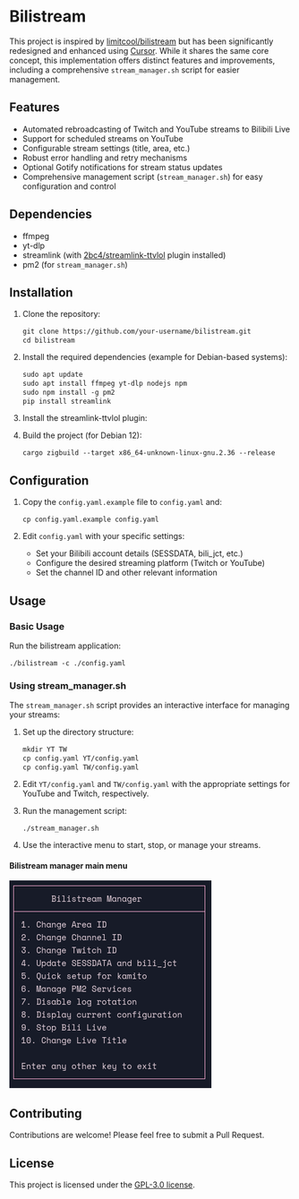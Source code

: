 # Bilistream

This project is inspired by [limitcool/bilistream](https://github.com/limitcool/bilistream) but has been significantly redesigned and enhanced using [Cursor](https://www.cursor.com/). While it shares the same core concept, this implementation offers distinct features and improvements, including a comprehensive `stream_manager.sh` script for easier management.

## Features

- Automated rebroadcasting of Twitch and YouTube streams to Bilibili Live
- Support for scheduled streams on YouTube
- Configurable stream settings (title, area, etc.)
- Robust error handling and retry mechanisms
- Optional Gotify notifications for stream status updates
- Comprehensive management script (`stream_manager.sh`) for easy configuration and control

## Dependencies

- ffmpeg
- yt-dlp
- streamlink (with [2bc4/streamlink-ttvlol](https://github.com/2bc4/streamlink-ttvlol) plugin installed)
- pm2 (for `stream_manager.sh`)

## Installation

1. Clone the repository:
   ```
   git clone https://github.com/your-username/bilistream.git
   cd bilistream
   ```

2. Install the required dependencies (example for Debian-based systems):
   ```
   sudo apt update
   sudo apt install ffmpeg yt-dlp nodejs npm
   sudo npm install -g pm2
   pip install streamlink
   ```

3. Install the streamlink-ttvlol plugin:


4. Build the project (for Debian 12):
   ```
   cargo zigbuild --target x86_64-unknown-linux-gnu.2.36 --release
   ```

## Configuration

1. Copy the `config.yaml.example` file to `config.yaml` and:
   ```
   cp config.yaml.example config.yaml
   ```

2. Edit `config.yaml` with your specific settings:
   - Set your Bilibili account details (SESSDATA, bili_jct, etc.)
   - Configure the desired streaming platform (Twitch or YouTube)
   - Set the channel ID and other relevant information

## Usage

### Basic Usage

Run the bilistream application:

```
./bilistream -c ./config.yaml
```

### Using stream_manager.sh

The `stream_manager.sh` script provides an interactive interface for managing your streams:

1. Set up the directory structure:
   ```
   mkdir YT TW
   cp config.yaml YT/config.yaml
   cp config.yaml TW/config.yaml
   ```

2. Edit `YT/config.yaml` and `TW/config.yaml` with the appropriate settings for YouTube and Twitch, respectively.

3. Run the management script:
   ```
   ./stream_manager.sh
   ```

4. Use the interactive menu to start, stop, or manage your streams.

#### Bilistream manager main menu
![Main Menu](./assets/Main_menu.png)
## Contributing

Contributions are welcome! Please feel free to submit a Pull Request.

## License

This project is licensed under the [GPL-3.0 license](LICENSE).